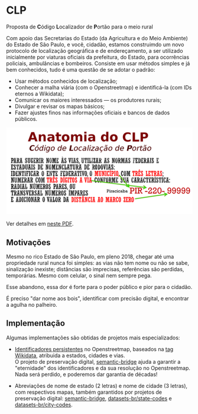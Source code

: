 # CLP
Proposta de **C**ódigo **L**ocalizador de **P**ortão para o meio rural

Com apoio das Secretarias do Estado (da Agricultura e do Meio Ambiente) do Estado de São Paulo, e você, cidadão,
estamos construimdo um novo protocolo de localização geográfica e de endereçamento, a ser utilizado inicialmente por viaturas oficiais da prefeitura, do Estado, para ocorrências policiais, ambulâncias e bombeiros. Consiste em usar métodos simples e já bem conhecidos, tudo é uma questão de se adotar o padrão:

* Usar métodos conhecidos de localização;
* Conhecer a malha viária (com o Openstreetmap) e identificá-la (com IDs eternos a Wikidata);
* Comunicar os maiores interessados &mdash; os produtores rurais;
* Divulgar e revisar os mapas básicos;
* Fazer ajustes finos nas informações oficiais e bancos de dados públicos.

![](assets/CLP-resumo1b.png)

Ver detalhes em [neste PDF](assets/CLP-gov2018-05-02.pdf).

## Motivações
Mesmo no rico Estado de São Paulo, em pleno 2018, chegar até uma propriedade rural nunca foi simples: as vias não tem nome ou não se sabe, sinalização inexiste; distâncias são imprecisas, referências são perdidas, temporárias. Mesmo com celular, o sinal nem sempre pega.

Esse abandono, essa dor é forte para o poder público e pior para o cidadão.  

É preciso "dar nome aos bois", identificar com precisão digital, e encontrar a agulha no palheiro.

## Implementação

Algumas implementações são obtidas de projetos mais especializados:

* [Identificadores persistentes](https://wiki.openstreetmap.org/wiki/Permanent_ID) no Openstreetmap, baseados na [tag Wikidata](https://wiki.openstreetmap.org/wiki/Key:wikidata), atribuida a estados, cidades e vias. <br/> O projeto de preservação digital,  [semantic-bridge](https://github.com/OSMBrasil/semantic-bridge) ajuda a garantir a "eternidade" dos identificadores e da sua resolução no Openstreetmap. Nada será perdido, e poderemos dar garantia de décadas!

* Abreviações de nome de estado (2 letras) e nome de cidade (3 letras), com respectivos mapas, também garantidos por projetos de preservação digital:  [semantic-bridge](https://github.com/OSMBrasil/semantic-bridge), [datasets-br/state-codes](https://github.com/datasets-br/state-codes) e [datasets-br/city-codes](https://github.com/datasets-br/city-codes).
